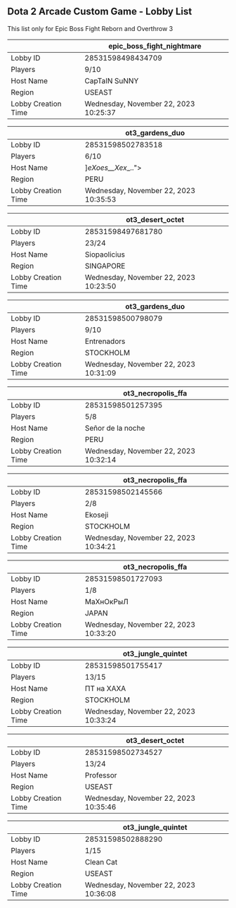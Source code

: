 ## Dota 2 Arcade Custom Game - Lobby List

This list only for Epic Boss Fight Reborn and Overthrow 3

|  | epic_boss_fight_nightmare |
| ------ | ------ |
| Lobby ID | 28531598498434709 |
| Players | 9/10 |
| Host Name | CapTaIN SuNNY |
| Region | USEAST |
| Lobby Creation Time | Wednesday, November 22, 2023 10:25:37 |


|  | ot3_gardens_duo |
| ------ | ------ |
| Lobby ID | 28531598502783518 |
| Players | 6/10 |
| Host Name | ]_eXoes__Xex__.."> |
| Region | PERU |
| Lobby Creation Time | Wednesday, November 22, 2023 10:35:53 |


|  | ot3_desert_octet |
| ------ | ------ |
| Lobby ID | 28531598497681780 |
| Players | 23/24 |
| Host Name | Siopaolicius |
| Region | SINGAPORE |
| Lobby Creation Time | Wednesday, November 22, 2023 10:23:50 |


|  | ot3_gardens_duo |
| ------ | ------ |
| Lobby ID | 28531598500798079 |
| Players | 9/10 |
| Host Name | Entrenadors |
| Region | STOCKHOLM |
| Lobby Creation Time | Wednesday, November 22, 2023 10:31:09 |


|  | ot3_necropolis_ffa |
| ------ | ------ |
| Lobby ID | 28531598501257395 |
| Players | 5/8 |
| Host Name | Señor de la noche |
| Region | PERU |
| Lobby Creation Time | Wednesday, November 22, 2023 10:32:14 |


|  | ot3_necropolis_ffa |
| ------ | ------ |
| Lobby ID | 28531598502145566 |
| Players | 2/8 |
| Host Name | Ekoseji |
| Region | STOCKHOLM |
| Lobby Creation Time | Wednesday, November 22, 2023 10:34:21 |


|  | ot3_necropolis_ffa |
| ------ | ------ |
| Lobby ID | 28531598501727093 |
| Players | 1/8 |
| Host Name | МаХнОкРыЛ |
| Region | JAPAN |
| Lobby Creation Time | Wednesday, November 22, 2023 10:33:20 |


|  | ot3_jungle_quintet |
| ------ | ------ |
| Lobby ID | 28531598501755417 |
| Players | 13/15 |
| Host Name | ПТ на ХАХА |
| Region | STOCKHOLM |
| Lobby Creation Time | Wednesday, November 22, 2023 10:33:24 |


|  | ot3_desert_octet |
| ------ | ------ |
| Lobby ID | 28531598502734527 |
| Players | 13/24 |
| Host Name | Professor |
| Region | USEAST |
| Lobby Creation Time | Wednesday, November 22, 2023 10:35:46 |


|  | ot3_jungle_quintet |
| ------ | ------ |
| Lobby ID | 28531598502888290 |
| Players | 1/15 |
| Host Name | Clean Cat |
| Region | USEAST |
| Lobby Creation Time | Wednesday, November 22, 2023 10:36:08 |


